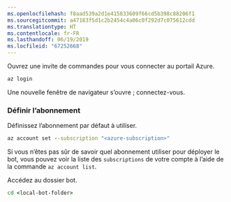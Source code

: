 ```yaml
---
ms.openlocfilehash: f8aad539a2d1e415833609f66cd5b398c88206f1
ms.sourcegitcommit: a47183f5d1c2b2454c4a06c0f292d7c075612cdd
ms.translationtype: HT
ms.contentlocale: fr-FR
ms.lasthandoff: 06/19/2019
ms.locfileid: "67252668"
---
```

Ouvrez une invite de commandes pour vous connecter au portail Azure.

```cmd
az login
```

Une nouvelle fenêtre de navigateur s’ouvre ; connectez-vous.

### <a name="set-the-subscription"></a>Définir l’abonnement

Définissez l’abonnement par défaut à utiliser.

```cmd
az account set --subscription "<azure-subscription>"
```

Si vous n’êtes pas sûr de savoir quel abonnement utiliser pour déployer le bot, vous pouvez voir la liste des `subscriptions` de votre compte à l’aide de la commande `az account list`.

Accédez au dossier bot.

```cmd
cd <local-bot-folder>
```